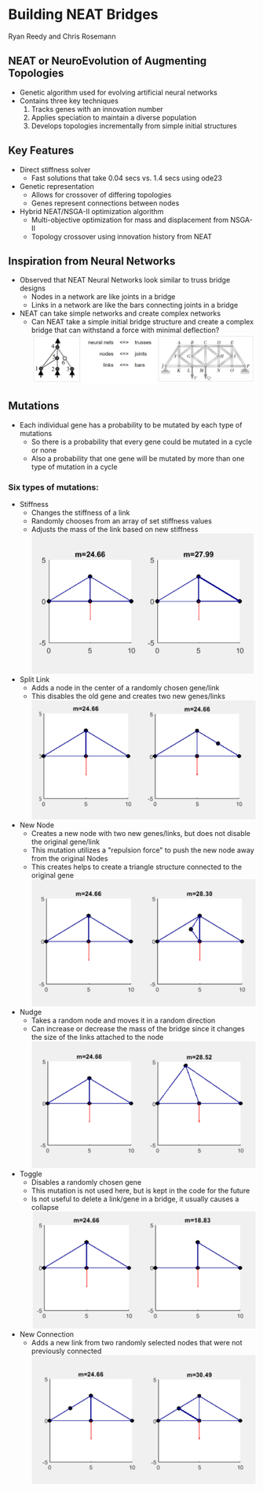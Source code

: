 
# Building NEAT Bridges
Ryan Reedy and Chris Rosemann
## NEAT or NeuroEvolution of Augmenting Topologies
- Genetic algorithm used for evolving artificial neural networks
- Contains three key techniques
  1. Tracks genes with an innovation number
  2. Applies speciation to maintain a diverse population
  3. Develops topologies incrementally from simple initial structures

## Key Features
- Direct stiffness solver
  - Fast solutions that take 0.04 secs vs. 1.4 secs using ode23
- Genetic representation
  - Allows for crossover of differing topologies
  - Genes represent connections between nodes
- Hybrid NEAT/NSGA-II optimization algorithm
  - Multi-objective optimization for mass and displacement from NSGA-II
  - Topology crossover using innovation history from NEAT

## Inspiration from Neural Networks
- Observed that NEAT Neural Networks look similar to truss bridge designs
  - Nodes in a network are like joints in a bridge
  - Links in a network are like the bars connecting joints in a bridge
- NEAT can take simple networks and create complex networks
  - Can NEAT take a simple initial bridge structure and create a complex bridge
      that can withstand a force with minimal deflection?
      ![NEAT to Truss](/images/Similarities.PNG)

## Mutations
- Each individual gene has a probability to be mutated by each type of mutations
  - So there is a probability that every gene could be mutated in a cycle or none
  - Also a probability that one gene will be mutated by more than one type of
    mutation in a cycle
### Six types of mutations:
- Stiffness
  - Changes the stiffness of a link
  - Randomly chooses from an array of set stiffness values
  - Adjusts the mass of the link based on new stiffness
  ![Stiffness](/images/Stiffness.PNG)
- Split Link
  - Adds a node in the center of a randomly chosen gene/link
  - This disables the old gene and creates two new genes/links
  ![Split Link](/images/Split.PNG)
- New Node
  - Creates a new node with two new genes/links, but does not disable the original gene/link
  - This mutation utilizes a "repulsion force" to push the new node away from the original Nodes
  - This creates helps to create a triangle structure connected to the original gene
  ![New Node](/images/New_Node.PNG)
- Nudge
  - Takes a random node and moves it in a random direction
  - Can increase or decrease the mass of the bridge since it changes the size of the links
      attached to the node
  ![Nudge](/images/Nudge.PNG)
- Toggle
  - Disables a randomly chosen gene
  - This mutation is not used here, but is kept in the code for the future
  - Is not useful to delete a link/gene in a bridge, it usually causes a collapse
![Toggle](/images/Toggle.PNG)
- New Connection
  - Adds a new link from two randomly selected nodes that were not previously connected
![New Connection](/images/Connection.PNG)
